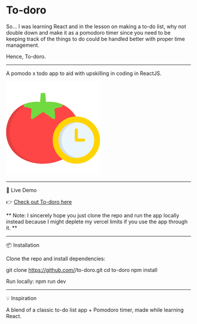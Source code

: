 # To-doro

So... I was learning React and in the lesson on making a to-do list, why not 
double down and make it as a pomodoro timer since you need to be keeping track
of the things to do could be handled better with proper time management.

Hence, To-doro.
______________________________________________________________________________

A pomodo x todo app to aid with upskilling in coding in ReactJS.

![To-doro Logo](./to-do...ro/public/mylogo.png)

______________________________________________________________________________

🚀 Live Demo

👉 [Check out To-doro here](https://to-doro.vercel.app/)

** Note: I sincerely hope you just clone the repo and run the app locally instead
because I might deplete my vercel limits if you use the app through it. **

______________________________________________________________________________

📦 Installation

Clone the repo and install dependencies:

git clone https://github.com/<your-username>/to-doro.git
cd to-doro
npm install


Run locally:
npm run dev

______________________________________________________________________________


💡 Inspiration

A blend of a classic to-do list app + Pomodoro timer, made while learning React.
